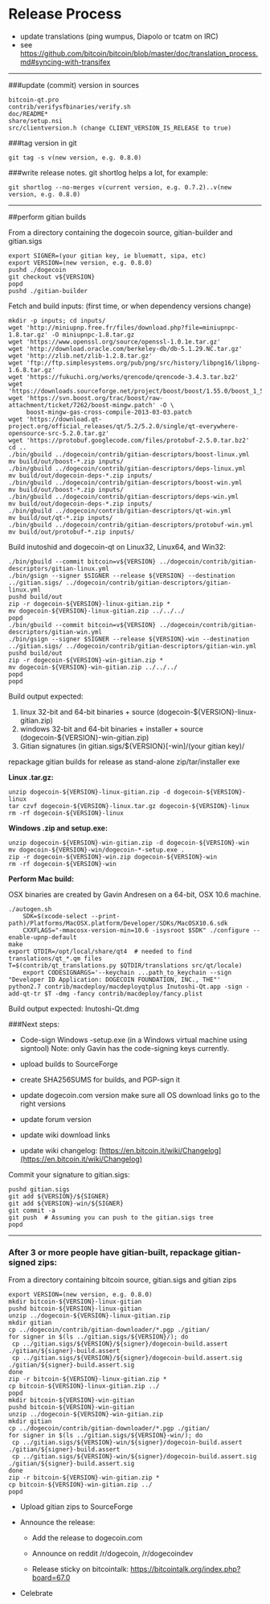 Release Process
====================

* update translations (ping wumpus, Diapolo or tcatm on IRC)
* see https://github.com/bitcoin/bitcoin/blob/master/doc/translation_process.md#syncing-with-transifex

* * *

###update (commit) version in sources


	bitcoin-qt.pro
	contrib/verifysfbinaries/verify.sh
	doc/README*
	share/setup.nsi
	src/clientversion.h (change CLIENT_VERSION_IS_RELEASE to true)

###tag version in git

	git tag -s v(new version, e.g. 0.8.0)

###write release notes. git shortlog helps a lot, for example:

	git shortlog --no-merges v(current version, e.g. 0.7.2)..v(new version, e.g. 0.8.0)

* * *

##perform gitian builds

 From a directory containing the dogecoin source, gitian-builder and gitian.sigs
  
	export SIGNER=(your gitian key, ie bluematt, sipa, etc)
	export VERSION=(new version, e.g. 0.8.0)
	pushd ./dogecoin
	git checkout v${VERSION}
	popd
	pushd ./gitian-builder

 Fetch and build inputs: (first time, or when dependency versions change)

	mkdir -p inputs; cd inputs/
	wget 'http://miniupnp.free.fr/files/download.php?file=miniupnpc-1.8.tar.gz' -O miniupnpc-1.8.tar.gz
	wget 'https://www.openssl.org/source/openssl-1.0.1e.tar.gz'
	wget 'http://download.oracle.com/berkeley-db/db-5.1.29.NC.tar.gz'
	wget 'http://zlib.net/zlib-1.2.8.tar.gz'
	wget 'ftp://ftp.simplesystems.org/pub/png/src/history/libpng16/libpng-1.6.8.tar.gz'
	wget 'https://fukuchi.org/works/qrencode/qrencode-3.4.3.tar.bz2'
	wget 'https://downloads.sourceforge.net/project/boost/boost/1.55.0/boost_1_55_0.tar.bz2'
	wget 'https://svn.boost.org/trac/boost/raw-attachment/ticket/7262/boost-mingw.patch' -O \ 
	     boost-mingw-gas-cross-compile-2013-03-03.patch
	wget 'https://download.qt-project.org/official_releases/qt/5.2/5.2.0/single/qt-everywhere-opensource-src-5.2.0.tar.gz'
	wget 'https://protobuf.googlecode.com/files/protobuf-2.5.0.tar.bz2'
	cd ..
	./bin/gbuild ../dogecoin/contrib/gitian-descriptors/boost-linux.yml
	mv build/out/boost-*.zip inputs/
	./bin/gbuild ../dogecoin/contrib/gitian-descriptors/deps-linux.yml
	mv build/out/dogecoin-deps-*.zip inputs/
	./bin/gbuild ../dogecoin/contrib/gitian-descriptors/boost-win.yml
	mv build/out/boost-*.zip inputs/
	./bin/gbuild ../dogecoin/contrib/gitian-descriptors/deps-win.yml
	mv build/out/dogecoin-deps-*.zip inputs/
	./bin/gbuild ../dogecoin/contrib/gitian-descriptors/qt-win.yml
	mv build/out/qt-*.zip inputs/
	./bin/gbuild ../dogecoin/contrib/gitian-descriptors/protobuf-win.yml
	mv build/out/protobuf-*.zip inputs/

 Build inutoshid and dogecoin-qt on Linux32, Linux64, and Win32:
  
	./bin/gbuild --commit bitcoin=v${VERSION} ../dogecoin/contrib/gitian-descriptors/gitian-linux.yml
	./bin/gsign --signer $SIGNER --release ${VERSION} --destination ../gitian.sigs/ ../dogecoin/contrib/gitian-descriptors/gitian-linux.yml
	pushd build/out
	zip -r dogecoin-${VERSION}-linux-gitian.zip *
	mv dogecoin-${VERSION}-linux-gitian.zip ../../../
	popd
	./bin/gbuild --commit bitcoin=v${VERSION} ../dogecoin/contrib/gitian-descriptors/gitian-win.yml
	./bin/gsign --signer $SIGNER --release ${VERSION}-win --destination ../gitian.sigs/ ../dogecoin/contrib/gitian-descriptors/gitian-win.yml
	pushd build/out
	zip -r dogecoin-${VERSION}-win-gitian.zip *
	mv dogecoin-${VERSION}-win-gitian.zip ../../../
	popd
	popd

  Build output expected:

  1. linux 32-bit and 64-bit binaries + source (dogecoin-${VERSION}-linux-gitian.zip)
  2. windows 32-bit and 64-bit binaries + installer + source (dogecoin-${VERSION}-win-gitian.zip)
  3. Gitian signatures (in gitian.sigs/${VERSION}[-win]/(your gitian key)/

repackage gitian builds for release as stand-alone zip/tar/installer exe

**Linux .tar.gz:**

	unzip dogecoin-${VERSION}-linux-gitian.zip -d dogecoin-${VERSION}-linux
	tar czvf dogecoin-${VERSION}-linux.tar.gz dogecoin-${VERSION}-linux
	rm -rf dogecoin-${VERSION}-linux

**Windows .zip and setup.exe:**

	unzip dogecoin-${VERSION}-win-gitian.zip -d dogecoin-${VERSION}-win
	mv dogecoin-${VERSION}-win/dogecoin-*-setup.exe .
	zip -r dogecoin-${VERSION}-win.zip dogecoin-${VERSION}-win
	rm -rf dogecoin-${VERSION}-win

**Perform Mac build:**

  OSX binaries are created by Gavin Andresen on a 64-bit, OSX 10.6 machine.

	./autogen.sh
        SDK=$(xcode-select --print-path)/Platforms/MacOSX.platform/Developer/SDKs/MacOSX10.6.sdk
        CXXFLAGS="-mmacosx-version-min=10.6 -isysroot $SDK" ./configure --enable-upnp-default
	make
	export QTDIR=/opt/local/share/qt4  # needed to find translations/qt_*.qm files
	T=$(contrib/qt_translations.py $QTDIR/translations src/qt/locale)
        export CODESIGNARGS='--keychain ...path_to_keychain --sign "Developer ID Application: DOGECOIN FOUNDATION, INC., THE"'
	python2.7 contrib/macdeploy/macdeployqtplus Inutoshi-Qt.app -sign -add-qt-tr $T -dmg -fancy contrib/macdeploy/fancy.plist

 Build output expected: Inutoshi-Qt.dmg

###Next steps:

* Code-sign Windows -setup.exe (in a Windows virtual machine using signtool)
 Note: only Gavin has the code-signing keys currently.

* upload builds to SourceForge

* create SHA256SUMS for builds, and PGP-sign it

* update dogecoin.com version
  make sure all OS download links go to the right versions
  
* update forum version

* update wiki download links

* update wiki changelog: [https://en.bitcoin.it/wiki/Changelog](https://en.bitcoin.it/wiki/Changelog)

Commit your signature to gitian.sigs:

	pushd gitian.sigs
	git add ${VERSION}/${SIGNER}
	git add ${VERSION}-win/${SIGNER}
	git commit -a
	git push  # Assuming you can push to the gitian.sigs tree
	popd

-------------------------------------------------------------------------

### After 3 or more people have gitian-built, repackage gitian-signed zips:

From a directory containing bitcoin source, gitian.sigs and gitian zips

	export VERSION=(new version, e.g. 0.8.0)
	mkdir bitcoin-${VERSION}-linux-gitian
	pushd bitcoin-${VERSION}-linux-gitian
	unzip ../dogecoin-${VERSION}-linux-gitian.zip
	mkdir gitian
	cp ../dogecoin/contrib/gitian-downloader/*.pgp ./gitian/
	for signer in $(ls ../gitian.sigs/${VERSION}/); do
	 cp ../gitian.sigs/${VERSION}/${signer}/dogecoin-build.assert ./gitian/${signer}-build.assert
	 cp ../gitian.sigs/${VERSION}/${signer}/dogecoin-build.assert.sig ./gitian/${signer}-build.assert.sig
	done
	zip -r bitcoin-${VERSION}-linux-gitian.zip *
	cp bitcoin-${VERSION}-linux-gitian.zip ../
	popd
	mkdir bitcoin-${VERSION}-win-gitian
	pushd bitcoin-${VERSION}-win-gitian
	unzip ../dogecoin-${VERSION}-win-gitian.zip
	mkdir gitian
	cp ../dogecoin/contrib/gitian-downloader/*.pgp ./gitian/
	for signer in $(ls ../gitian.sigs/${VERSION}-win/); do
	 cp ../gitian.sigs/${VERSION}-win/${signer}/dogecoin-build.assert ./gitian/${signer}-build.assert
	 cp ../gitian.sigs/${VERSION}-win/${signer}/dogecoin-build.assert.sig ./gitian/${signer}-build.assert.sig
	done
	zip -r bitcoin-${VERSION}-win-gitian.zip *
	cp bitcoin-${VERSION}-win-gitian.zip ../
	popd

- Upload gitian zips to SourceForge

- Announce the release:

  - Add the release to dogecoin.com

  - Announce on reddit /r/dogecoin, /r/dogecoindev

  - Release sticky on bitcointalk: https://bitcointalk.org/index.php?board=67.0

- Celebrate 
